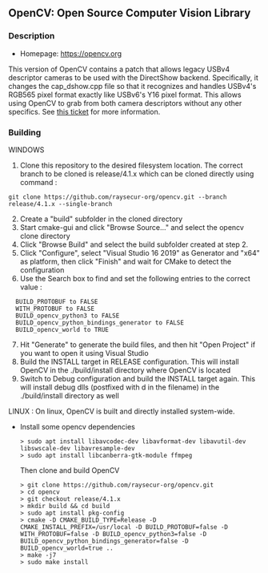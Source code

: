 ## OpenCV: Open Source Computer Vision Library

### Description
* Homepage: <https://opencv.org>

This version of OpenCV contains a patch that allows legacy USBv4 descriptor cameras to be used with the DirectShow backend.
Specifically, it changes the cap_dshow.cpp file so that it recognizes and handles USBv4's RGB565 pixel format exactly like USBv6's Y16 pixel format.
This allows using OpenCV to grab from both camera descriptors without any other specifics.
See [this ticket](https://ray-secur.atlassian.net/browse/RAYS-56) for more information.

### Building

WINDOWS 
1. Clone this repository to the desired filesystem location.  The correct branch to be cloned is release/4.1.x which can be cloned directly using command : 
```
git clone https://github.com/raysecur-org/opencv.git --branch release/4.1.x --single-branch
```
2. Create a "build" subfolder in the cloned directory
3. Start cmake-gui and click "Browse Source..." and select the opencv clone directory
4. Click "Browse Build" and select the build subfolder created at step 2.
5. Click "Configure", select "Visual Studio 16 2019" as Generator and "x64" as platform, then click "Finish" and wait for CMake to detect the configuration
6. Use the Search box to find and set the following entries to the correct value :
```  
  BUILD_PROTOBUF to FALSE
  WITH_PROTOBUF to FALSE
  BUILD_opencv_python3 to FALSE
  BUILD_opencv_python_bindings_generator to FALSE
  BUILD_opencv_world to TRUE  
```
7. Hit "Generate" to generate the build files, and then hit "Open Project" if you want to open it using Visual Studio
8. Build the INSTALL target in RELEASE configuration.  This will install OpenCV in the ./build/install directory where OpenCV is located
9. Switch to Debug configuration and build the INSTALL target again.  This will install debug dlls (postfixed with d in the filename) in the ./build/install directory as well

  LINUX :
  On linux, OpenCV is built and directly installed system-wide.

- Install some opencv dependencies
  ```
  > sudo apt install libavcodec-dev libavformat-dev libavutil-dev libswscale-dev libavresample-dev
  > sudo apt install libcanberra-gtk-module ffmpeg
  ```
  Then clone and build OpenCV
  ```
  > git clone https://github.com/raysecur-org/opencv.git
  > cd opencv
  > git checkout release/4.1.x
  > mkdir build && cd build
  > sudo apt install pkg-config
  > cmake -D CMAKE_BUILD_TYPE=Release -D CMAKE_INSTALL_PREFIX=/usr/local -D BUILD_PROTOBUF=false -D WITH_PROTOBUF=false -D BUILD_opencv_python3=false -D BUILD_opencv_python_bindings_generator=false -D BUILD_opencv_world=true ..
  > make -j7
  > sudo make install
```

